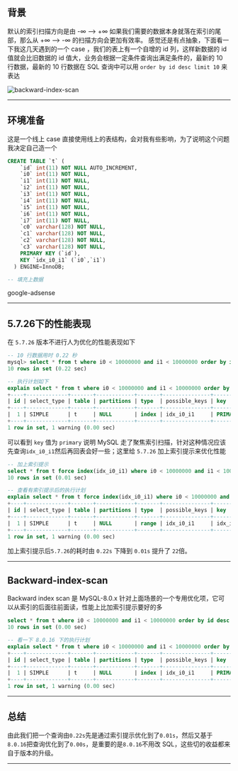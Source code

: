 ## 背景
默认的索引扫描方向是由 -∞ --> +∞  如果我们需要的数据本身就落在索引的尾部，那么从 +∞  --> -∞ 的扫描方向会更加有效率。
感觉还是有点抽象，下面看一下我这几天遇到的一个 case ，我们的表上有一个自增的 id 列，这样新数据的 id 值就会比旧数据的 id 值大，业务会根据一定条件查询出满足条件的，最新的 10 行数据，最新的 10 行数据在 SQL 查询中可以用 `order by id desc limit 10` 来表达

![backward-index-scan](static/2020-11/Backward-index-scan.png)

---

## 环境准备
这是一个线上 case 直接使用线上的表结构，会对我有些影响，为了说明这个问题我决定自己造一个
```sql
CREATE TABLE `t` (
    `id` int(11) NOT NULL AUTO_INCREMENT,
    `i0` int(11) NOT NULL,
    `i1` int(11) NOT NULL,
    `i2` int(11) NOT NULL,
    `i3` int(11) NOT NULL,
    `i4` int(11) NOT NULL,
    `i5` int(11) NOT NULL,
    `i6` int(11) NOT NULL,
    `i7` int(11) NOT NULL,
    `c0` varchar(128) NOT NULL,
    `c1` varchar(128) NOT NULL,
    `c2` varchar(128) NOT NULL,
    `c3` varchar(128) NOT NULL,
    PRIMARY KEY (`id`),
    KEY `idx_i0_i1` (`i0`,`i1`)
  ) ENGINE=InnoDB;

-- 填充上数据 
```
google-adsense

---


## 5.7.26下的性能表现
在 `5.7.26` 版本不进行人为优化的性能表现如下
```sql
-- 10 行数据用时 0.22 秒
mysql> select * from t where i0 < 10000000 and i1 < 10000000 order by id desc limit 10;
10 rows in set (0.22 sec)

-- 执行计划如下
explain select * from t where i0 < 10000000 and i1 < 10000000 order by id desc limit 10;
+----+-------------+-------+------------+-------+---------------+---------+---------+------+------+----------+-------------+
| id | select_type | table | partitions | type  | possible_keys | key     | key_len | ref  | rows | filtered | Extra       |
+----+-------------+-------+------------+-------+---------------+---------+---------+------+------+----------+-------------+
|  1 | SIMPLE      | t     | NULL       | index | idx_i0_i1     | PRIMARY | 4       | NULL | 1945 |     0.17 | Using where |
+----+-------------+-------+------------+-------+---------------+---------+---------+------+------+----------+-------------+
1 row in set, 1 warning (0.00 sec)
```
可以看到 `key` 值为 `primary` 说明 MySQL 走了聚焦索引扫描，针对这种情况应该先查询`idx_i0_i1`然后再回表会好一些；这里给 `5.7.26` 加上索引提示来优化性能
```sql
-- 加上索引提示 
select * from t force index(idx_i0_i1) where i0 < 10000000 and i1 < 10000000 order by id desc limit 10;
10 rows in set (0.01 sec)

-- 查看有索引提示后的执行计划
explain select * from t force index(idx_i0_i1) where i0 < 10000000 and i1 < 10000000 order by id desc limit 10;
+----+-------------+-------+------------+-------+---------------+-----------+---------+------+------+----------+---------------------------------------+
| id | select_type | table | partitions | type  | possible_keys | key       | key_len | ref  | rows | filtered | Extra                                 |
+----+-------------+-------+------------+-------+---------------+-----------+---------+------+------+----------+---------------------------------------+
|  1 | SIMPLE      | t     | NULL       | range | idx_i0_i1     | idx_i0_i1 | 4       | NULL | 4530 |    33.33 | Using index condition; Using filesort |
+----+-------------+-------+------------+-------+---------------+-----------+---------+------+------+----------+---------------------------------------+
1 row in set, 1 warning (0.00 sec)
```
加上索引提示后`5.7.26`的耗时由 `0.22s` 下降到 `0.01s` 提升了 `22`倍。

---

## Backward-index-scan
Backward index scan 是 MySQL-8.0.x 针对上面场景的一个专用优化项，它可以从索引的后面往前面读，性能上比加索引提示要好的多
```sql
select * from t where i0 < 10000000 and i1 < 10000000 order by id desc limit 10;
10 rows in set (0.00 sec)

-- 看一下 8.0.16 下的执行计划
explain select * from t where i0 < 10000000 and i1 < 10000000 order by id desc limit 10;
+----+-------------+-------+------------+-------+---------------+---------+---------+------+------+----------+----------------------------------+
| id | select_type | table | partitions | type  | possible_keys | key     | key_len | ref  | rows | filtered | Extra                            |
+----+-------------+-------+------------+-------+---------------+---------+---------+------+------+----------+----------------------------------+
|  1 | SIMPLE      | t     | NULL       | index | idx_i0_i1     | PRIMARY | 4       | NULL | 1894 |     0.18 | Using where; Backward index scan |
+----+-------------+-------+------------+-------+---------------+---------+---------+------+------+----------+----------------------------------+
1 row in set, 1 warning (0.00 sec)
```
---

## 总结
由此我们把一个查询由`0.22s`先是通过索引提示优化到了`0.01s`，然后又基于`8.0.16`把查询优化到了`0.00s`，是重要的是`8.0.16`不用改 SQL，这些切的收益都来自于版本的升级。

---



